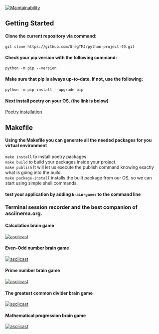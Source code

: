 [![Maintainability](https://api.codeclimate.com/v1/badges/8e96be4960efa964a898/maintainability)](https://codeclimate.com/github/GregTMJ/Brain_games/maintainability)

## Getting Started

#### Clone the current repository via command:
```git clone https://github.com/GregTMJ/python-project-49.git```

#### Check your pip version with the following command:
```python -m pip --version```

#### Make sure that pip is always up-to-date. If not, use the following:
```python -m pip install --upgrade pip```

#### Next install poetry on your OS. (the link is below)
[Poetry installation](https://python-poetry.org/docs/)


## Makefile

#### Using the Makefile you can generate all the needed packages for you virtual environment
```make install``` to install poetry packages. \
```make build``` to build your packages inside your project. \
```make publish``` It will let us execute the publish command knowing exactly what is going into the build. \
```make package-install``` installs the built package from our OS, so we can start using simple shell commands.

#### test your application by adding ```brain-games``` to the command line
###

### Terminal session recorder and the best companion of asciinema.org.
#### Calculation brain game
[![asciicast](https://asciinema.org/a/2JfsKSV5Pw9YAUkEduopfxfTi.svg)](https://asciinema.org/a/2JfsKSV5Pw9YAUkEduopfxfTi)

#### Even-Odd number brain game
[![asciicast](https://asciinema.org/a/lNMUrjZUAaFH9GQfLMrWAEW2M.svg)](https://asciinema.org/a/lNMUrjZUAaFH9GQfLMrWAEW2M)

#### Prime number brain game
[![asciicast](https://asciinema.org/a/ybU4xROPyLYwfRkoOXxkEIymy.svg)](https://asciinema.org/a/ybU4xROPyLYwfRkoOXxkEIymy)

#### The greatest common divider brain game 
[![asciicast](https://asciinema.org/a/rCI6D7mThAoq554WWFO7flvpQ.svg)](https://asciinema.org/a/rCI6D7mThAoq554WWFO7flvpQ)

#### Mathematical progression brain game
[![asciicast](https://asciinema.org/a/oMKBJk9UipgHwEAokKDbY5DT6.svg)](https://asciinema.org/a/oMKBJk9UipgHwEAokKDbY5DT6)